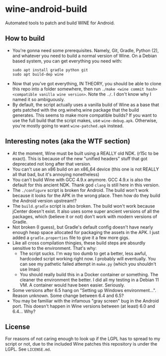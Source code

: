 # wine-android-build
Automated tools to patch and build WINE for Android.

## How to build
- You're gonna need some prerequisites. Namely, Git, Gradle, Python (2), and whatever you need to build a normal version of Wine. On a Debian based system, you can get
  everything you need with:
  ```
  sudo apt install gradle python git
  sudo apt build-dep wine
  ```
- Now that you've got everything, IN THEORY, you should be able to clone this repo into a folder somewhere, then run `./make <wine commit hash> <compatible vanilla wine version>`. 
  Note the `./`. I don't know why I named it so ambiguously.
- By default, the script actually uses a vanilla build of Wine as a base that gets patched with the org.winehq.wine package that the build generates. This seems to make more compatible builds?
  If you want to use the full build that the script makes, use `wine-debug.apk`. Otherwise, you're mostly going to want `wine-patched.apk` instead.


## Interesting notes (aka the WTF section)

- At the moment, Wine must be built using a REALLY old NDK. (r15c to be exact). This is because of the new "unified headers" stuff that got deprecated not long
  after that version.
- You can't use an x86 build on an x86_64 device (this one is not REALLY all that bad, but it's annoying nonetheless)
- You can't build Wine with GCC 4.9.x anymore. GCC 4.9.x is also the default for this ancient NDK. Thank god `clang` is still here in this version.
- The `./configure` script is broken for Android. The build won't work because it looks for the APK in the wrong place. Then how do they build the Android version
  upstream!?
- The `build.gradle` script is also broken. The build won't work because jCenter doesn't exist. It also uses some super ancient versions of all the packages, which
  (believe it or not) don't work with modern versions of Gradle.
- Not broken (I guess), but Gradle's default config doesn't have nearly enough heap space allocated for packaging the assets in the APK. I just added a
  `gradle.properties` file to give it a few more gigs.
- Like all cross compilation thingies, these build steps are absurdly sensitive to the environment. That's why:
    * The script sucks. I'm way too dumb to get a better, less awful, hardcoded script working right now. I probably will eventually. You can see my pathetic failed
      attempt in `make.py` (which you shouldn't use lmao)
    * You should really build this in a Docker container or something. The cleaner the environment the better. I did all my testing in a Debian 11 VM. A container
      would have been easier. Seriously.
- Some versions after 6.5 hang on "Setting up Windows environment...". Reason unknown. Some change between 6.4 and 6.5?
- You may be familiar with the infamous "gray screen" bug in the Android port. This doesn't happen in Wine versions between (at least) 6.0 and 6.4... Why?
 
 ## License
 For reasons of not caring enough to look up if the LGPL has to spread to my script or not, due to the included Wine patches this repository is under the LGPL.
 See `LICENSE.md`.
